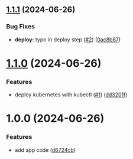 ## [1.1.1](https://github.com/lemiliomoreno/k8s-apix-app-deploy/compare/v1.1.0...v1.1.1) (2024-06-26)


### Bug Fixes

* **deploy:** typo in deploy step ([#2](https://github.com/lemiliomoreno/k8s-apix-app-deploy/issues/2)) ([0ac8b87](https://github.com/lemiliomoreno/k8s-apix-app-deploy/commit/0ac8b8704056329371ced7ca381f3b9d9e5806b3))

# [1.1.0](https://github.com/lemiliomoreno/k8s-apix-app-deploy/compare/v1.0.0...v1.1.0) (2024-06-26)


### Features

* deploy kubernetes with kubectl ([#1](https://github.com/lemiliomoreno/k8s-apix-app-deploy/issues/1)) ([dd3201f](https://github.com/lemiliomoreno/k8s-apix-app-deploy/commit/dd3201fd84e223b3570bc0487e2fb1c4beff7ef9))

# 1.0.0 (2024-06-26)


### Features

* add app code ([d6724cb](https://github.com/lemiliomoreno/k8s-apix-app-deploy/commit/d6724cb1bf7df3ac132ccdd7f81b3c62015f5dda))
